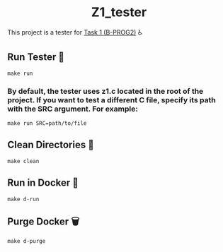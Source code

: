 # <center>Z1_tester</center>
This project is a tester for  [Task 1 (B-PROG2)](https://prog2.dev/tester/xyaryna/zadanie-1/) :wheelchair: <br>

## Run Tester :runner:
```shell
make run
```
### By default, the tester uses z1.c located in the root of the project. If you want to test a different C file, specify its path with the SRC argument. For example:

```shell
make run SRC=path/to/file
```

## Clean Directories  :broom:
```shell
make clean
```

## Run in Docker :whale:
```shell
make d-run
```

## Purge Docker :wastebasket:
```shell
make d-purge 
``` 